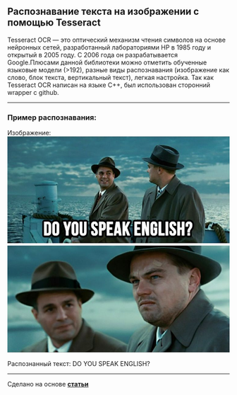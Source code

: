## Распознавание текста на изображении с помощью Tesseract

Tesseract OCR — это оптический механизм чтения символов на основе нейронных сетей, разработанный лабораториями HP в 1985 году и открытый в 2005 году. С 2006 года он разрабатывается Google.Плюсами данной библиотеки можно отметить обученные языковые модели (>192), разные виды распознавания (изображение как слово, блок текста, вертикальный текст), легкая настройка. Так как Tesseract OCR написан на языке C++, был использован сторонний wrapper c github.

-----------
### Пример распознавания:

Изображение:
![](src/test/resources/test.jpg)

Распознанный текст: DO YOU SPEAK ENGLISH?

-----------
Сделано на основе **[статьи](https://habr.com/ru/company/funcorp/blog/518340/)**
